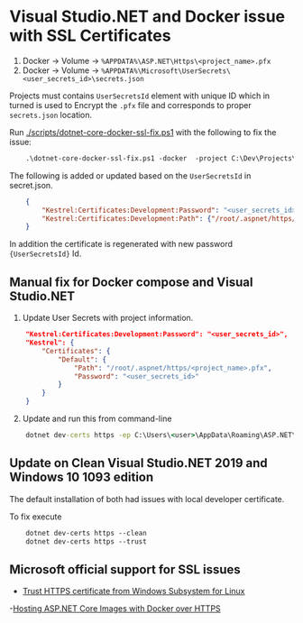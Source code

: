 # Visual Studio.NET and Docker issue with SSL Certificates

1. Docker -> Volume -> `%APPDATA%\ASP.NET\Https\<project_name>.pfx` 
2. Docker -> Volume -> `%APPDATA%\Microsoft\UserSecrets\<user_secrets_id>\secrets.json`

Projects must contains `UserSecretsId` element with unique ID which in turned is used to Encrypt the `.pfx` file and corresponds to proper `secrets.json` location. 

Run [./scripts/dotnet-core-docker-ssl-fix.ps1](./scripts/dotnet-core-docker-ssl-fix.ps1)  with the following to fix the issue:
```ps
    .\dotnet-core-docker-ssl-fix.ps1 -docker  -project C:\Dev\Projects\TestMvCProj2\TestMvCProj2.csproj
```

The following is added or updated based on the `UserSecretsId` in secret.json.
```json
    {
        "Kestrel:Certificates:Development:Password": "<user_secrets_id>",
        "Kestrel:Certificates:Development:Path": {"/root/.aspnet/https/<project_name>.pfx"}
    }
```

In addition the certificate is regenerated with new password `{UserSecretsId}` Id.

## Manual fix for Docker compose and Visual Studio.NET

1. Update User Secrets with project information.

```json
    "Kestrel:Certificates:Development:Password": "<user_secrets_id>",
    "Kestrel": {
        "Certificates": {
            "Default": {
                "Path": "/root/.aspnet/https/<project_name>.pfx",
                "Password": "<user_secrets_id>"
            }
        }
    }
```

2. Update and run this from command-line

```cmd
    dotnet dev-certs https -ep C:\Users\<user>\AppData\Roaming\ASP.NET\Https\<project_name>.pfx -p <user_secrets_id>
```

## Update on Clean Visual Studio.NET 2019 and Windows 10 1093 edition

The default installation of both had issues with local developer certificate.

To fix execute

```ps
    dotnet dev-certs https --clean
    dotnet dev-certs https --trust
```

## Microsoft official support for SSL issues

- [Trust HTTPS certificate from Windows Subsystem for Linux](https://docs.microsoft.com/en-us/aspnet/core/security/enforcing-ssl?view=aspnetcore-2.2&tabs=visual-studio#trust-https-certificate-from-windows-subsystem-for-linux)

-[Hosting ASP.NET Core Images with Docker over HTTPS](https://github.com/dotnet/dotnet-docker/blob/master/samples/aspnetapp/aspnetcore-docker-https.md)
